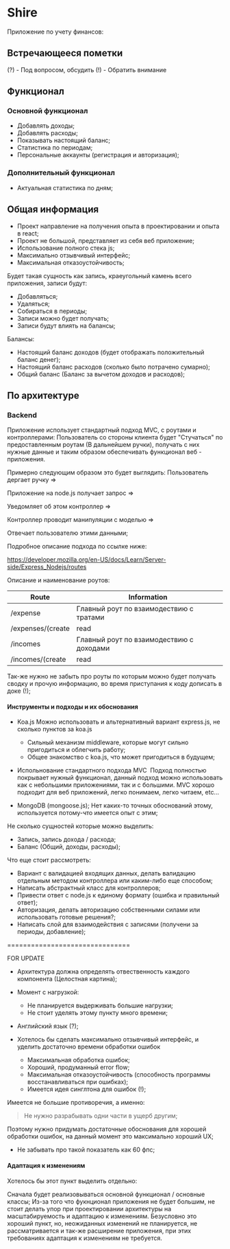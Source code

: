 # Shire

Приложение по учету финансов:

## Встречающееся пометки

(?) - Под вопросом, обсудить
(!) - Обратить внимание

## Функционал

### Основной функционал
- Добавлять доходы;
- Добавлять расходы;
- Показывать настоящий баланс;
- Статистика по периодам;
- Персональные аккаунты (регистрация и авторизация);

### Дополнительный функционал
- Актуальная статистика по дням;

## Общая информация

- Проект направление на получения опыта в проектировании и опыта в react;
- Проект не большой, представляет из себя веб приложение;
- Использование полного стека js;
- Максимально отзывчивый интерфейс;
- Максимальная отказоустойчивость;

Будет такая сущность как запись, краеугольный камень всего приложения, записи будут:
- Добавляться;
- Удаляться;
- Собираться в периоды;
- Записи можно будет получать;
- Записи будут влиять на балансы;

Балансы:
- Настоящий баланс доходов (будет отображать положительный баланс денег);
- Настоящий баланс расходов (сколько было потрачено сумарно);
- Общий баланс (Баланс за вычетом доходов и расходов);

## По архитектуре

### Backend

Приложение использует стандартный подход MVC, с роутами и контроллерами:
Пользователь со стороны клиента будет "Стучаться" по предоставленным роутам (В дальнейшем ручки), получать с них нужные данные и таким образом обеспечивать функционал веб - приложения.

Примерно следующим образом это будет выглядить:
Пользователь дергает ручку =>

Приложение на node.js получает запрос =>

Уведомляет об этом контроллер =>

Контроллер проводит манипуляции с моделью =>

Отвечает пользователю этими данными;

Подробное описание подхода по ссылке ниже:

https://developer.mozilla.org/en-US/docs/Learn/Server-side/Express_Nodejs/routes

Описание и наименование роутов:

| Route | Information |
| - | - |
| /expense | Главный роут по взаимодествию с тратами |
| /expenses/(create|read|update|delete) | Возможные вариации роутов для взаимодействия с тратами |
| /incomes | Главный роут по взаимодествию с доходами |
| /incomes/(create|read|update|delete) | Роуты для взаимодействия с тратами |

Так-же нужно не забыть про роуты по которым можно будет получать сводку и прочую информацию, во время приступания к коду дописать в доке (!);

#### Инструменты и подходы и их обоснования
- Koa.js
  Можно использовать и альтернативный вариант express.js, не сколько пунктов за koa.js
  - Сильный механизм middleware, которые могут сильно пригодиться и облегчить работу;
  - Общее знакомство с koa.js, что может пригодиться в будущем;

- Испольнование стандартного подхода MVC
  Подход полностью покрывает нужный функционал, данный подход можно использовать как с небольшими приложениями, так и с большими. MVC хорошо подходит для веб приложений, легко понимаем, легко читаем, etc...
  
- MongoDB (mongoose.js);
  Нет каких-то точных обоснований этому, используется потому-что имеется опыт с этим;

Не сколько сущностей которые можно выделить:
- Запись, запись дохода / расхода;
- Баланс (Общий, доходы, расходы);

Что еще стоит рассмотреть:
- Вариант с валидацией входящих данных, делать валидацию отдельным методом контроллера или каким-либо еще способом;
- Написать абстрактный класс для контроллеров;
- Привести ответ с node.js к единому формату (ошибка и правильный ответ);
- Авторизация, делать авторизацию собственными силами или использовать готовые решения?;
- Написать слой для взаимодействия с записями (получени за периоды, добавление);









===============================

FOR UPDATE

- Архитектура должна определять отвественность каждого компонента (Целостная картина);
- Момент с нагрузкой:
  - Не планируется выдерживать большие нагрузки;
  - Не стоит уделять этому пункту много времени;

- Английский язык (?);

- Хотелось бы сделать максимально отзывчивый интерфейс, и уделить достаточно времени обработки ошибок
  - Максимальная обработка ошибок;
  - Хороший, продуманный error flow;
  - Максимальная отказоустойчивость (способность программы восстанавливаться при ошибках);
  - Имеется идея синглтона для ошибок (!);

Имеется не большие противоречия, а именно:
> Не нужно разрабывать одни части в ущерб другим;

Поэтому нужно придумать достаточные обоснования для хорошей обработки ошибок,
на данный момент это максимально хороший UX;

- Не забывать про такой показатель как 60 фпс;

#### Адаптация к изменениям

Хотелось бы этот пункт выделить отдельно:

Сначала будет реализовываться основной функционал / основные классы;
Из-за того что фукнционал приложения не будет большим, не стоит делать
упор при проектировании архитектуры на масштабируемость и адаптацию к
изменениям. Безусловно это хороший пункт, но, неожиданных изменений не планируется,
не рассматривается и так-же расширение приложения, при этих требованиях адаптация
к изменениям не требуется.
